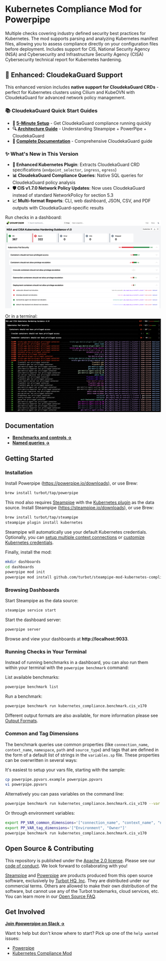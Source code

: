 # Kubernetes Compliance Mod for Powerpipe

Multiple checks covering industry defined security best practices for Kubernetes. The mod supports parsing and analyzing Kubernetes manifest files, allowing you to assess compliance directly on your configuration files before deployment. Includes support for CIS, National Security Agency (NSA) and Cybersecurity and Infrastructure Security Agency (CISA) Cybersecurity technical report for Kubernetes hardening.

## 🚀 Enhanced: CloudekaGuard Support

This enhanced version includes **native support for CloudekaGuard CRDs** - perfect for Kubernetes clusters using Cilium and KubeOVN with CloudekaGuard for advanced network policy management.

### 📚 CloudekaGuard Quick Start Guides

- **🏃 [5-Minute Setup](WORKFLOW.md)** - Get CloudekaGuard compliance running quickly
- **🔍 [Architecture Guide](HOW_IT_WORKS.md)** - Understanding Steampipe + PowerPipe + CloudekaGuard
- **📖 [Complete Documentation](README_CLOUDEKA_GUARD.md)** - Comprehensive CloudekaGuard guide

### ✨ What's New in This Version

- **🔌 Enhanced Kubernetes Plugin**: Extracts CloudekaGuard CRD specifications (`endpoint_selector`, `ingress`, `egress`)
- **📊 CloudekaGuard Compliance Queries**: Native SQL queries for CloudekaGuard policy analysis
- **🛡️ CIS v1.7.0 Network Policy Updates**: Now uses CloudekaGuard instead of standard NetworkPolicy for section 5.3
- **📈 Multi-format Reports**: CLI, web dashboard, JSON, CSV, and PDF outputs with CloudekaGuard-specific results

Run checks in a dashboard:
![image](https://raw.githubusercontent.com/turbot/steampipe-mod-kubernetes-compliance/main/docs/kubernetes_nsa_csa_v1.png)

Or in a terminal:
![image](https://raw.githubusercontent.com/turbot/steampipe-mod-kubernetes-compliance/main/docs/kubernetes_compliance_mod_console_output.png)

## Documentation

- **[Benchmarks and controls →](https://hub.powerpipe.io/mods/turbot/kubernetes_compliance/controls)**
- **[Named queries →](https://hub.powerpipe.io/mods/turbot/kubernetes_compliance/queries)**

## Getting Started

### Installation

Install Powerpipe (https://powerpipe.io/downloads), or use Brew:

```sh
brew install turbot/tap/powerpipe
```

This mod also requires [Steampipe](https://steampipe.io) with the [Kubernetes plugin](https://hub.steampipe.io/plugins/turbot/kubernetes) as the data source. Install Steampipe (https://steampipe.io/downloads), or use Brew:

```sh
brew install turbot/tap/steampipe
steampipe plugin install kubernetes
```

Steampipe will automatically use your default Kubernetes credentials. Optionally, you can [setup multiple context connections](https://hub.steampipe.io/plugins/turbot/kubernetes#multiple-context-connections) or [customize Kubernetes credentials](https://hub.steampipe.io/plugins/turbot/kubernetes#configuring-kubernetes-cluster-credentials).

Finally, install the mod:

```sh
mkdir dashboards
cd dashboards
powerpipe mod init
powerpipe mod install github.com/turbot/steampipe-mod-kubernetes-compliance
```

### Browsing Dashboards

Start Steampipe as the data source:

```sh
steampipe service start
```

Start the dashboard server:

```sh
powerpipe server
```

Browse and view your dashboards at **http://localhost:9033**.

### Running Checks in Your Terminal

Instead of running benchmarks in a dashboard, you can also run them within your
terminal with the `powerpipe benchmark` command:

List available benchmarks:

```sh
powerpipe benchmark list
```

Run a benchmark:

```sh
powerpipe benchmark run kubernetes_compliance.benchmark.cis_v170
```

Different output formats are also available, for more information please see
[Output Formats](https://powerpipe.io/docs/reference/cli/benchmark#output-formats).

### Common and Tag Dimensions

The benchmark queries use common properties (like `connection_name`, `context_name`, `namespace`, `path` and `source_type`) and tags that are defined in the form of a default list of strings in the `variables.sp` file. These properties can be overwritten in several ways:

It's easiest to setup your vars file, starting with the sample:

```sh
cp powerpipe.ppvars.example powerpipe.ppvars
vi powerpipe.ppvars
```

Alternatively you can pass variables on the command line:

```sh
powerpipe benchmark run kubernetes_compliance.benchmark.cis_v170 --var 'tag_dimensions=["Environment", "Owner"]'
```

Or through environment variables:

```sh
export PP_VAR_common_dimensions='["connection_name", "context_name", "namespace", "path", "source_type"]'
export PP_VAR_tag_dimensions='["Environment", "Owner"]'
powerpipe benchmark run kubernetes_compliance.benchmark.cis_v170
```

## Open Source & Contributing

This repository is published under the [Apache 2.0 license](https://www.apache.org/licenses/LICENSE-2.0). Please see our [code of conduct](https://github.com/turbot/.github/blob/main/CODE_OF_CONDUCT.md). We look forward to collaborating with you!

[Steampipe](https://steampipe.io) and [Powerpipe](https://powerpipe.io) are products produced from this open source software, exclusively by [Turbot HQ, Inc](https://turbot.com). They are distributed under our commercial terms. Others are allowed to make their own distribution of the software, but cannot use any of the Turbot trademarks, cloud services, etc. You can learn more in our [Open Source FAQ](https://turbot.com/open-source).

## Get Involved

**[Join #powerpipe on Slack →](https://turbot.com/community/join)**

Want to help but don't know where to start? Pick up one of the `help wanted` issues:

- [Powerpipe](https://github.com/turbot/powerpipe/labels/help%20wanted)
- [Kubernetes Compliance Mod](https://github.com/turbot/steampipe-mod-kubernetes-compliance/labels/help%20wanted)
